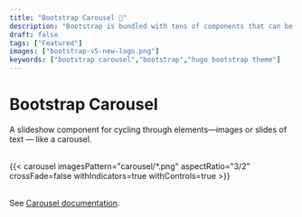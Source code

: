 ```yaml
---
title: "Bootstrap Carousel 🎠"
description: "Bootstrap is bundled with tens of components that can be reused to provide a good user experience and user interactions in a web page."
draft: false
tags: ["Featured"]
images: ["bootstrap-v5-new-logo.png"]
keywords: ["bootstrap carousel","bootstrap","hugo bootstrap theme"]
---
```


# Bootstrap Carousel

A slideshow component for cycling through elements—images or slides of text — like a carousel.

<br>

<div class="w-50 mx-auto">
    {{< carousel imagesPattern="carousel/*.png" aspectRatio="3/2" crossFade=false withIndicators=true withControls=true >}}
</div>

<br>

See [Carousel documentation](https://getbootstrap.com/docs/5.2/components/carousel/).
